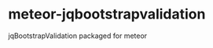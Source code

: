 meteor-jqbootstrapvalidation
============================

jqBootstrapValidation packaged for meteor